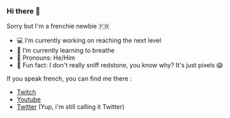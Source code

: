 ### Hi there :wave:

Sorry but I'm a frenchie newbie :fr:
- :computer: I’m currently working on reaching the next level
- :open_book: I’m currently learning to breathe
- :bearded_person: Pronouns: He/Him
- :thinking: Fun fact: I don't really sniff redstone, you know why? It's just pixels :scream:

If you speak french, you can find me there :
- [Twitch](http://www.twitch.tv/itsbiozyx)
- [Youtube](https://www.youtube.com/itsbiozyx)
- [Twitter](https://www.twitter.com/itsbiozyx) (Yup, i'm still calling it Twitter)
